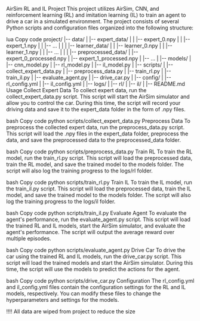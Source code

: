 AirSim RL and IL Project
This project utilizes AirSim, CNN, and reinforcement learning (RL) and imitation learning (IL) to train an agent to drive a car in a simulated environment. The project consists of several Python scripts and configuration files organized into the following structure:

lua
Copy code
project/
|-- data/
|   |-- expert_data/
|   |   |-- expert_0.npy
|   |   |-- expert_1.npy
|   |   |-- ...
|   |
|   |-- learner_data/
|   |   |-- learner_0.npy
|   |   |-- learner_1.npy
|   |   |-- ...
|   |
|   |-- preprocessed_data/
|       |-- expert_0_processed.npy
|       |-- expert_1_processed.npy
|       |-- ...
|
|-- models/
|   |-- cnn_model.py
|   |-- rl_model.py
|   |-- il_model.py
|
|-- scripts/
|   |-- collect_expert_data.py
|   |-- preprocess_data.py
|   |-- train_rl.py
|   |-- train_il.py
|   |-- evaluate_agent.py
|   |-- drive_car.py
|
|-- config/
|   |-- rl_config.yml
|   |-- il_config.yml
|
|-- logs/
|   |-- rl/
|   |-- il/
|
|-- README.md
Usage
Collect Expert Data
To collect expert data, run the collect_expert_data.py script. This script will start the AirSim simulator and allow you to control the car. During this time, the script will record your driving data and save it to the expert_data folder in the form of .npy files.

bash
Copy code
python scripts/collect_expert_data.py
Preprocess Data
To preprocess the collected expert data, run the preprocess_data.py script. This script will load the .npy files in the expert_data folder, preprocess the data, and save the preprocessed data to the preprocessed_data folder.

bash
Copy code
python scripts/preprocess_data.py
Train RL
To train the RL model, run the train_rl.py script. This script will load the preprocessed data, train the RL model, and save the trained model to the models folder. The script will also log the training progress to the logs/rl folder.

bash
Copy code
python scripts/train_rl.py
Train IL
To train the IL model, run the train_il.py script. This script will load the preprocessed data, train the IL model, and save the trained model to the models folder. The script will also log the training progress to the logs/il folder.

bash
Copy code
python scripts/train_il.py
Evaluate Agent
To evaluate the agent's performance, run the evaluate_agent.py script. This script will load the trained RL and IL models, start the AirSim simulator, and evaluate the agent's performance. The script will output the average reward over multiple episodes.

bash
Copy code
python scripts/evaluate_agent.py
Drive Car
To drive the car using the trained RL and IL models, run the drive_car.py script. This script will load the trained models and start the AirSim simulator. During this time, the script will use the models to predict the actions for the agent.

bash
Copy code
python scripts/drive_car.py
Configuration
The rl_config.yml and il_config.yml files contain the configuration settings for the RL and IL models, respectively. You can modify these files to change the hyperparameters and settings for the models.


!!!!
All data are wiped from project to reduce the size

